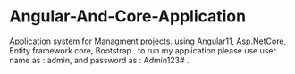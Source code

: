 # Angular-And-Core-Application 
Application system for Managment projects.
using Angular11, Asp.NetCore, Entity framework core, Bootstrap .
to run my application please use user name as : admin, and password as : Admin123# . 

